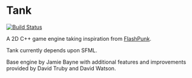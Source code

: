 Tank
====
[![Build Status](https://travis-ci.org/tank-dev/tank.svg?branch=testing)](https://travis-ci.org/tank-dev/tank)

A 2D C++ game engine taking inspiration from [FlashPunk](http://useflashpunk.net).

Tank currently depends upon SFML.

Base engine by Jamie Bayne with additional features and improvements provided
by David Truby and David Watson.
